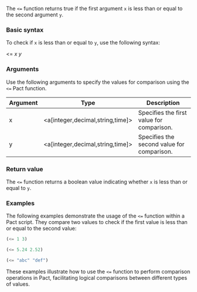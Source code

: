 The `<=` function returns true if the first argument `x` is less than or equal to the second argument `y`.

### Basic syntax

To check if `x` is less than or equal to `y`, use the following syntax:

<= *x* *y*

### Arguments

Use the following arguments to specify the values for comparison using the `<=` Pact function.

| Argument | Type | Description |
| --- | --- | --- |
| x | <a[integer,decimal,string,time]> | Specifies the first value for comparison. |
| y | <a[integer,decimal,string,time]> | Specifies the second value for comparison. |

### Return value

The `<=` function returns a boolean value indicating whether `x` is less than or equal to `y`.

### Examples

The following examples demonstrate the usage of the `<=` function within a Pact script. They compare two values to check if the first value is less than or equal to the second value:

```lisp
(<= 1 3)
```
```lisp
(<= 5.24 2.52)
```
```lisp
(<= "abc" "def")
```

These examples illustrate how to use the `<=` function to perform comparison operations in Pact, facilitating logical comparisons between different types of values.
